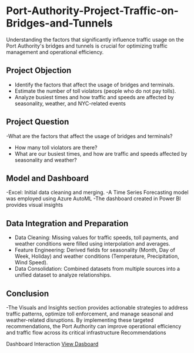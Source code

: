 # Port-Authority-Project-Traffic-on-Bridges-and-Tunnels
Understanding the factors that significantly influence traffic usage on the Port Authority's bridges and tunnels is crucial for optimizing traffic management and operational efficiency. 

## Project Objection
- Identify the factors that affect the usage of bridges and terminals.
- Estimate the number of toll violators (people who do not pay tolls).
- Analyze busiest times and how traffic and speeds are affected by
seasonality, weather, and NYC-related events

## Project Question
-What are the factors that affect the usage of bridges and terminals?
- How many toll violators are there?
- What are our busiest times, and how are traffic and speeds affected by
seasonality and weather?

## Model and Dashboard
 -Excel: Initial data cleaning and merging.
 -A Time Series Forecasting model was employed using Azure AutoML 
 -The dashboard created in Power BI provides visual insights 
 
## Data Integration and Preparation
- Data Cleaning: Missing values for traffic speeds, toll payments, and weather conditions were filled using interpolation and averages.
- Feature Engineering: Derived fields for seasonality (Month, Day of Week, Holiday) and weather conditions (Temperature, Precipitation, Wind Speed).
- Data Consolidation: Combined datasets from multiple sources into a unified dataset to analyze relationships.

## Conclusion
-The Visuals and Insights section provides actionable strategies to address traffic patterns, optimize toll enforcement, and manage seasonal and weather-related disruptions.
By implementing these targeted recommendations, the Port Authority can improve operational efficiency and traffic flow across its critical infrastructure Recommendations

Dashboard Interaction <a href="(https://github.com/atahirkoylu/Port-Authority-Project-Traffic-on-Bridges-and-Tunnels/blob/main/Traffic%20Overview.png)">View Dasboard</a>


